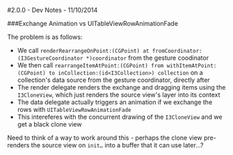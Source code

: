 #2.0.0 - Dev Notes - 11/10/2014


###Exchange Animation vs UITableViewRowAnimationFade

The problem is as follows:


- We call `renderRearrangeOnPoint:(CGPoint) at fromCoordinator:(I3GestureCoordinator *)coordinator` from the gesture coodinator
- We then call `rearrangeItemAtPoint:(CGPoint) from withItemAtPoint:(CGPoint) to inCollection:(id<I3Collection>) collection` on a collection's data source from the gesture coordinator, directly after
- The render delegate renders the exchange and dragging items using the `I3CloneView`, which just renders the source view's layer into its context
- The data delegate actually triggers an animation if we exchange the rows with `UITableViewRowAnimationFade`
- This intereferes with the concurrent drawing of the `I3CloneView` and we get a black clone view

Need to think of a way to work around this - perhaps the clone view pre-renders the source view on `init…` into a buffer that it can use later...?
